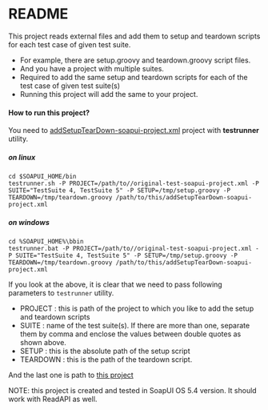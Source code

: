 # README

This project reads external files and add them to setup and teardown scripts for each test case of given test suite.

- For example, there are setup.groovy and teardown.groovy script files.
- And you have a project with multiple suites. 
- Required to add the same setup and teardown scripts for each of the test case of given test suite(s)
- Running this project will add the same to your project.


#### How to run this project?
You need to [addSetupTearDown-soapui-project.xml](https://github.com/nmrao/sample-soapui-projects/blob/master/addSetupTeardownScript/addSetupTearDown-soapui-project.xml) project with **testrunner** utility.

##### on linux
```
cd $SOAPUI_HOME/bin
testrunner.sh -P PROJECT=/path/to//original-test-soapui-project.xml -P SUITE="TestSuite 4, TestSuite 5" -P SETUP=/tmp/setup.groovy -P TEARDOWN=/tmp/teardown.groovy /path/to/this/addSetupTearDown-soapui-project.xml
```
##### on windows
```
cd %SOAPUI_HOME%\bbin
testrunner.bat -P PROJECT=/path/to//original-test-soapui-project.xml -P SUITE="TestSuite 4, TestSuite 5" -P SETUP=/tmp/setup.groovy -P TEARDOWN=/tmp/teardown.groovy /path/to/this/addSetupTearDown-soapui-project.xml
```

If you look at the above, it is clear that we need to pass following parameters to `testrunner` utility.

- PROJECT : this is path of the project to which you like to add the setup and teardown scripts
- SUITE : name of the test suite(s). If there are more than one, separate them by comma and enclose the values between double quotes as shown above.
- SETUP : this is the absolute path of the setup script
- TEARDOWN : this is the path of the teardown script.

And the last one is path to [this project](https://github.com/nmrao/sample-soapui-projects/blob/master/addSetupTeardownScript/addSetupTearDown-soapui-project.xml)

NOTE: this project is created and tested in SoapUI OS 5.4 version. It should work with ReadAPI as well.

